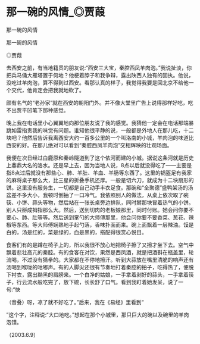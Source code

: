 # 那一碗的风情_◎贾葭

那一碗的风情

那一碗的风情

◎贾葭

去西安之前，有当地籍贯的朋友说:“西安三大宝，秦腔西凤羊肉泡。”我说扯淡，你把兵马俑大雁塔置于何地？他梗着脖子和我争辩，露出陕西人独有的固执。他说，没吃过羊肉泡，算不得到过西安。看那认真的样子，我觉得我要是回北京不给他一个交代，他肯定会把我就地砍了。

颇有名气的“老孙家”就在西安的朝阳门外。并不像大堂里广告上说得那样好吃，吃不出贾平凹笔下那种感觉。

晚上我在电话里小心翼翼地向那位朋友说了我的感觉。我猜他一定会在电话那端暴跳如雷指责我的味觉有问题。谁知他很平静的说，一般都是外地人在那儿吃，十二块吧？他然后告诉我离西安大约一百多公里的一个叫洛南的小城，羊肉泡的味道比西安的好。在那儿绝对可以看到“秦腔西凤羊肉泡”交相辉映的壮观场面。

我便在次日经过白鹿原和秦岭隧道到了这个依河而建的小城。据说这条河就是历史上鼎鼎大名的洛水。还是早上去，因为当地人说，8点以后就没得吃了——主要是指8点过后就没有那些心、肺、羊肚、羊血、羊肠等东西了。这里的锅盔足有我家的麻将桌子那么大，比三星的折叠手机还厚。一般是切六刀，就成为十二块扇形的饼。这里没有服务生，一切都是自己动手丰衣足食。那碗和“全聚德”盛鸭架汤的汤盆差不多大小，我顿时倒抽了一口冷气。我依照别人的做法，从桌上依次取了碗筷、小饼、蒜头等物，然后站在一张长桌旁边排队，同时掰那块冒着热气的小饼。别人只掰成拇指那么大。然后，送到切肉的老板娘那里，同时付账。她会问你要不要心、肺、肚等等。然后送到掌勺的大师傅那里，他会问你要不要香菜、葱花、辣椒等东西。等大师傅娴熟地手起勺落，香味扑面而来。碗上面飘着一层辣油。馍是白的，汤是红的，菜是绿的，血是黑的，搭配得很赏心悦目。

食客们有的是蹲在椅子上的，所以我很不放心地把椅子擦了又擦才坐下去。空气中飘着悲壮高亢的秦腔。有的食客在对饮，果然是西凤酒，就是把酒斟在瓶盖里，轮流喝，不过没有猜拳的。大家都在不停地擦汗。听到大蒜放在嘴里清脆的响声还有汤喝到喉咙的咕嘟声。有的人脚尖还很有节奏地打着秦腔的拍子，吃得热了，便脱下衬衣，露出黝黑的肩膀来。一个白净的姑娘，一手拿着剥好的蒜头，一手拿着筷子，行云流水般吃完了，放下碗，长长舒了口气。看到我盯着她发呆，说了一句:“快

（音叠）呀，凉了就不好吃了。”后来，我在《易经》里看到“

”这个字，注释说:“大口地吃。”想起在那个小城里，那只巨大的碗以及碗里的羊肉泡馍。

（2003.6.9）